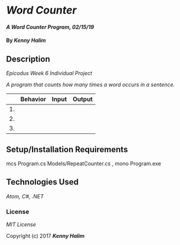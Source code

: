 # _Word Counter_

#### _A Word Counter Program, 02/15/19_

#### By _**Kenny Halim**_

## Description

_Epicodus Week 6 Individual Project_

_A program that counts how many times a word occurs in a sentence._

|| Behavior  | Input  | Output  |
|---|---|---|---|
|1.|   |    |    |
|2.|   |    |    |
|3.|   |    |    |


## Setup/Installation Requirements

mcs Program.cs Models/RepeatCounter.cs , mono Program.exe

## Technologies Used

_Atom, C#, .NET_

### License

*MIT License*

Copyright (c) 2017 **_Kenny Halim_**
